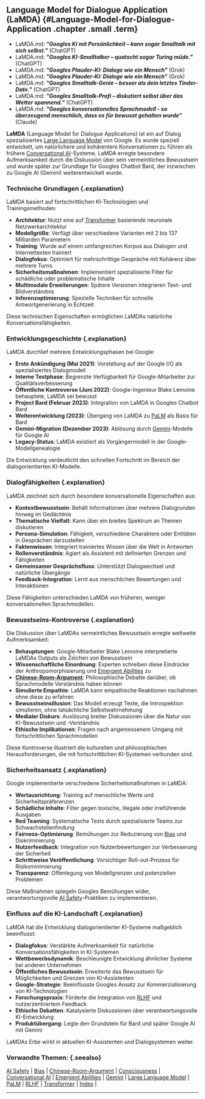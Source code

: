 ## Language Model for Dialogue Application (LaMDA) {#Language-Model-for-Dialogue-Application .chapter .small .term}

- LaMDA.md: ***"Googles KI mit Persönlichkeit – kann sogar Smalltalk mit sich selbst."***  (ChatGPT)
- LaMDA.md: ***"Googles KI-Smalltalker – quatscht sogar Turing müde."***  (ChatGPT)
- LaMDA.md: ***"Googles Plauder-KI: Dialoge wie ein Mensch"***   (Grok)
- LaMDA.md: ***"Googles Plauder-KI: Dialoge wie ein Mensch"*** (Grok)
- LaMDA.md: ***"Googles Smalltalk-Genie – besser als dein letztes Tinder-Date."***  (ChatGPT)
- LaMDA.md: ***"Googles Smalltalk-Profi – diskutiert selbst über das Wetter spannend."***  (ChatGPT)
- LaMDA.md: ***"Googles konversationelles Sprachmodell - so überzeugend menschlich, dass es für bewusst gehalten wurde"***  (Claude)


**LaMDA** (Language Model for Dialogue Applications) ist ein auf Dialog spezialisiertes [Large Language Model](#Large-Language-Model) von Google.
Es wurde speziell entwickelt, um natürlichere und kohärentere Konversationen zu führen als frühere [Conversational AI](#Conversational-AI)-Systeme.
LaMDA erregte besondere Aufmerksamkeit durch die Diskussion über sein vermeintliches Bewusstsein und wurde später zur Grundlage für Googles Chatbot Bard, der inzwischen zu Google AI (Gemini) weiterentwickelt wurde.

### Technische Grundlagen {.explanation}

LaMDA basiert auf fortschrittlichen KI-Technologien und Trainingsmethoden:

- **Architektur**: Nutzt eine auf [Transformer](#Transformer) basierende neuronale Netzwerkarchitektur
- **Modellgröße**: Verfügt über verschiedene Varianten mit 2 bis 137 Milliarden Parametern
- **Training**: Wurde auf einem umfangreichen Korpus aus Dialogen und Internettexten trainiert
- **Dialogfokus**: Optimiert für mehrschrittige Gespräche mit Kohärenz über mehrere Turns
- **Sicherheitsmaßnahmen**: Implementiert spezialisierte Filter für schädliche oder problematische Inhalte
- **Multimodale Erweiterungen**: Spätere Versionen integrieren Text- und Bildverständnis
- **Inferenzoptimierung**: Spezielle Techniken für schnelle Antwortgenerierung in Echtzeit

Diese technischen Eigenschaften ermöglichen LaMDAs natürliche Konversationsfähigkeiten.

### Entwicklungsgeschichte {.explanation}

LaMDA durchlief mehrere Entwicklungsphasen bei Google:

- **Erste Ankündigung (Mai 2021)**: Vorstellung auf der Google I/O als spezialisiertes Dialogmodell
- **Interne Testphase**: Begrenzte Verfügbarkeit für Google-Mitarbeiter zur Qualitätsverbesserung
- **Öffentliche Kontroverse (Juni 2022)**: Google-Ingenieur Blake Lemoine behauptete, LaMDA sei bewusst
- **Project Bard (Februar 2023)**: Integration von LaMDA in Googles Chatbot Bard
- **Weiterentwicklung (2023)**: Übergang von LaMDA zu [PaLM](#PaLM) als Basis für Bard
- **Gemini-Migration (Dezember 2023)**: Ablösung durch [Gemini](#Gemini)-Modelle für Google AI
- **Legacy-Status**: LaMDA existiert als Vorgängermodell in der Google-Modellgenealogie

Die Entwicklung verdeutlicht den schnellen Fortschritt im Bereich der dialogorientierten KI-Modelle.

### Dialogfähigkeiten {.explanation}

LaMDA zeichnet sich durch besondere konversationelle Eigenschaften aus:

- **Kontextbewusstsein**: Behält Informationen über mehrere Dialogrunden hinweg im Gedächtnis
- **Thematische Vielfalt**: Kann über ein breites Spektrum an Themen diskutieren
- **Persona-Simulation**: Fähigkeit, verschiedene Charaktere oder Entitäten in Gesprächen darzustellen
- **Faktenwissen**: Integriert trainiertes Wissen über die Welt in Antworten
- **Rollenverständnis**: Agiert als Assistent mit definierten Grenzen und Fähigkeiten
- **Gemeinsamer Gesprächsfluss**: Unterstützt Dialogwechsel und natürliche Übergänge
- **Feedback-Integration**: Lernt aus menschlichen Bewertungen und Interaktionen

Diese Fähigkeiten unterschieden LaMDA von früheren, weniger konversationellen Sprachmodellen.

### Bewusstseins-Kontroverse {.explanation}

Die Diskussion über LaMDAs vermeintliches Bewusstsein erregte weltweite Aufmerksamkeit:

- **Behauptungen**: Google-Mitarbeiter Blake Lemoine interpretierte LaMDAs Outputs als Zeichen von Bewusstsein
- **Wissenschaftliche Einordnung**: Experten schreiben diese Eindrücke der Anthropomorphisierung und [Emergent Abilities](#Emergent-Abilities) zu
- **[Chinese-Room-Argument](#Chinese-Room-Argument)**: Philosophische Debatte darüber, ob Sprachmodelle Verständnis haben können
- **Simulierte Empathie**: LaMDA kann empathische Reaktionen nachahmen ohne diese zu erfahren
- **Bewusstseinsillusion**: Das Modell erzeugt Texte, die Introspektion simulieren, ohne tatsächliche Selbstwahrnehmung
- **Medialer Diskurs**: Auslösung breiter Diskussionen über die Natur von KI-Bewusstsein und -Verständnis
- **Ethische Implikationen**: Fragen nach angemessenem Umgang mit fortschrittlichen Sprachmodellen

Diese Kontroverse illustriert die kulturellen und philosophischen Herausforderungen, die mit fortschrittlichen KI-Systemen verbunden sind.

### Sicherheitsansatz {.explanation}

Google implementierte verschiedene Sicherheitsmaßnahmen in LaMDA:

- **Wertausrichtung**: Training auf menschliche Werte und Sicherheitspräferenzen
- **Schädliche Inhalte**: Filter gegen toxische, illegale oder irreführende Ausgaben
- **Red Teaming**: Systematische Tests durch spezialisierte Teams zur Schwachstellenfindung
- **Fairness-Optimierung**: Bemühungen zur Reduzierung von [Bias](#Bias) und Diskriminierung
- **Nutzerfeedback**: Integration von Nutzerbewertungen zur Verbesserung der Sicherheit
- **Schrittweise Veröffentlichung**: Vorsichtiger Roll-out-Prozess für Risikominimierung
- **Transparenz**: Offenlegung von Modellgrenzen und potenziellen Problemen

Diese Maßnahmen spiegeln Googles Bemühungen wider, verantwortungsvolle [AI Safety](#AI-Safety)-Praktiken zu implementieren.

### Einfluss auf die KI-Landschaft {.explanation}

LaMDA hat die Entwicklung dialogorientierter KI-Systeme maßgeblich beeinflusst:

- **Dialogfokus**: Verstärkte Aufmerksamkeit für natürliche Konversationsfähigkeiten in KI-Systemen
- **Wettbewerbsdynamik**: Beschleunigte Entwicklung ähnlicher Systeme bei anderen Unternehmen
- **Öffentliches Bewusstsein**: Erweiterte das Bewusstsein für Möglichkeiten und Grenzen von KI-Assistenten
- **Google-Strategie**: Beeinflusste Googles Ansatz zur Kommerzialisierung von KI-Technologien
- **Forschungspraxis**: Förderte die Integration von [RLHF](#RLHF) und nutzerzentriertem Feedback
- **Ethische Debatten**: Katalysierte Diskussionen über verantwortungsvolle KI-Entwicklung
- **Produktübergang**: Legte den Grundstein für Bard und später Google AI mit Gemini

LaMDAs Erbe wirkt in aktuellen KI-Assistenten und Dialogsystemen weiter.

### Verwandte Themen: {.seealso}

[AI Safety](#AI-Safety) |
[Bias](#Bias) |
[Chinese-Room-Argument](#Chinese-Room-Argument) |
[Consciousness](#Consciousness) |
[Conversational AI](#Conversational-AI) |
[Emergent Abilities](#Emergent-Abilities) |
[Gemini](#Gemini) |
[Large Language Model](#Large-Language-Model) |
[PaLM](#PaLM) |
[RLHF](#RLHF) |
[Transformer](#Transformer) |
[Index](#Index) |

----


